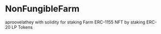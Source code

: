 # NonFungibleFarm
aproovelathey with solidity for staking
Farm ERC-1155 NFT by staking ERC-20 LP Tokens
